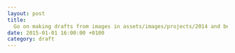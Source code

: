 ```yaml
---
layout: post
title:
  Go on making drafts from images in assets/images/projects/2014 and before...
date: 2015-01-01 16:00:00 +0100
category: draft
---
```

